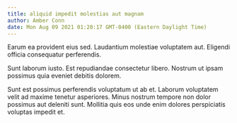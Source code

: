```yaml
---
title: aliquid impedit molestias aut magnam
author: Amber Conn
date: Mon Aug 09 2021 01:20:17 GMT-0400 (Eastern Daylight Time)
---
```

Earum ea provident eius sed. Laudantium molestiae voluptatem aut. Eligendi officia consequatur perferendis.

 Sunt laborum iusto. Est repudiandae consectetur libero. Nostrum ut ipsam possimus quia eveniet debitis dolorem.

 Sunt est possimus perferendis voluptatum ut ab et. Laborum voluptatem velit ad maxime tenetur asperiores. Minus nostrum tempore non dolor possimus aut deleniti sunt. Mollitia quis eos unde enim dolores perspiciatis voluptas impedit et.